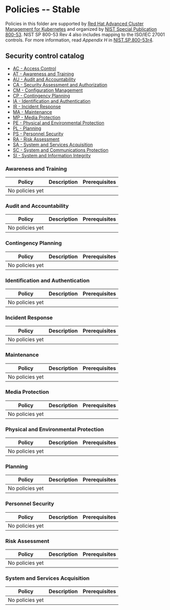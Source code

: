 # Policies -- Stable
Policies in this folder are supported by [Red Hat Advanced Cluster Management for Kubernetes](https://www.redhat.com/en/technologies/management/advanced-cluster-management) and organized by [NIST Special Publication 800-53](https://nvd.nist.gov/800-53). NIST SP 800-53 Rev 4 also includes mapping to the ISO/IEC 27001 controls. For more information, read _Appendix H_ in [NIST.SP.800-53r4](https://nvlpubs.nist.gov/nistpubs/SpecialPublications/NIST.SP.800-53r4.pdf).

## Security control catalog

- [AC - Access Control](../AC-Access-Control/README.md#access-control-policies)
- [AT - Awareness and Training](#awareness-and-training)
- [AU - Audit and Accountability](#audit-and-accountability)
- [CA - Security Assessment and Authorization](../CA-Security-Assessment-and-Authorization#security-assessment-and-authorization-policy)
- [CM - Configuration Management](../CM-Configuration-Management#configuration-management-policies)
- [CP - Contingency Planning](#contingency-planning)
- [IA - Identification and Authentication](#identification-and-authentication)
- [IR - Incident Response](#incident-response)
- [MA - Maintenance](#maintenance)
- [MP - Media Protection](#media-protection)
- [PE - Physical and Environmental Protection](#physical-and-environmental-protection)
- [PL - Planning](#planning)
- [PS - Personnel Security](#personnel-security)
- [RA - Risk Assessment](#risk-assessment)
- [SA - System and Services Acquisition](#system-and-services-acquisition)
- [SC - System and Communications Protection](../SC-System-and-Communications-Protection/README.md#system-and-communications-protection)
- [SI - System and Information Integrity](../SI-System-and-Information-Integrity/README.md#system-and-information-integrity-policies)

<!--
### Access Control
Policy  | Description | Prerequisites
------- | ----------- | -------------
[policy-limitclusteradmin](./AC-Access-Control/policy-limitclusteradmin.yaml) | Limit the number of cluster administrator Openshift users |
[policy-role](./AC-Access-Control/policy-role.yaml) | Ensure a role exists with permissions as specified |
[policy-rolebinding](./AC-Access-Control/policy-rolebinding.yaml) | Ensure an entity is bound to a particular role |
--->
### Awareness and Training

Policy  | Description | Prerequisites
------- | ----------- | -------------
No policies yet       |  | 

### Audit and Accountability

Policy  | Description | Prerequisites
------- | ----------- | -------------
No policies yet       |  | 

<!--### Security Assessment and Authorization
Policy  | Description | Prerequisites
------- | ----------- | -------------
[Install Red Hat Compliance Operator policy](./CA-Security-Assessment-and-Authorization/policy-compliance-operator-install.yaml) | Use the official and supported compliance operator installation, `policy-comp-operator` policy, to enable continuous compliance monitoring for your cluster. After you install this operator, you must select what benchmark you want to comply to, and create the appropriate objects for the scans to be run. | See [Compliance Operator](https://docs.openshift.com/container-platform/4.6/security/compliance_operator/compliance-operator-understanding.html#compliance-operator-understanding) for more details.
-->

<!-- looking to remove this section bc it is moved to the CM Readme. We can have the same info in both files maybe? If i continue to remove the tables then there won't be any examples on this page. Alternatively, we create a folder for each catalog with its own readme and table. The stable/README will on have only a list of the contol catalog. What are your thoughts on empty tables in the README?-->
<!--### Configuration Management
Policy  | Description | Prerequisites
------- | ----------- | -------------
[Scan your cluster with the E8 (Essential 8) security profile](./CM-Configuration-Management/policy-compliance-operator-e8-scan.yaml) | This example creates a ScanSettingBinding that the ComplianceOperator uses to scan the cluster for compliance with the E8 benchmark. | See the [Compliance Operator repo](https://github.com/openshift/compliance-operator) to learn more about the operator. **Note**: Compliance operator must be installed to use this policy. See the [Compliance operator policy](./CA-Security-Assessment-and-Authorization/policy-compliance-operator-install.yaml).
[policy-etcdencryption](./CM-Configuration-Management/policy-etcdencryption.yaml) | Use an encryption policy to encrypt sensitive resources such as Secrets, ConfigMaps, Routes and OAuth access tokens in your cluster.  | See the [OpenShift Documentation](https://access.redhat.com/documentation/en-us/openshift_container_platform/4.5/html/security/encrypting-etcd#enabling-etcd-encryption_encrypting-etcd) to learn how to enable ETCD encryption post install.
[policy-limitmemory](./CM-Configuration-Management/policy-limitmemory.yaml) | Ensure resource limits are in place as specified |
[policy-namespace](./CM-Configuration-Management/policy-namespace.yaml) | Ensure a namespace exists as specified |
[policy-pod](./CM-Configuration-Management/policy-pod.yaml) | Ensure a pod exists as specified |
-->

### Contingency Planning

Policy  | Description | Prerequisites
------- | ----------- | -------------
No policies yet       |  | 

### Identification and Authentication

Policy  | Description | Prerequisites
------- | ----------- | -------------
No policies yet       |  | 

### Incident Response

Policy  | Description | Prerequisites
------- | ----------- | -------------
No policies yet       |  | 

### Maintenance

Policy  | Description | Prerequisites
------- | ----------- | -------------
No policies yet       |  | 

### Media Protection

Policy  | Description | Prerequisites
------- | ----------- | -------------
No policies yet       |  | 

### Physical and Environmental Protection

Policy  | Description | Prerequisites
------- | ----------- | -------------
No policies yet       |  | 

### Planning

Policy  | Description | Prerequisites
------- | ----------- | -------------
No policies yet       |  | 

### Personnel Security

Policy  | Description | Prerequisites
------- | ----------- | -------------
No policies yet       |  | 

### Risk Assessment

Policy  | Description | Prerequisites
------- | ----------- | -------------
No policies yet       |  | 

### System and Services Acquisition

Policy  | Description | Prerequisites
------- | ----------- | -------------
No policies yet       |  | 

<!--
### System and Communications Protection
Policy  | Description | Prerequisites
------- | ----------- | -------------
[policy-certificate](./SC-System-and-Communications-Protection/policy-certificate.yaml) | Ensure certificates are not expiring within a given minimum timeframe |
-->

<!--
### System and Information Integrity
Policy  | Description | Prerequisites
------- | ----------- | -------------
[policy-imagemanifestvuln](./SI-System-and-Information-Integrity/policy-imagemanifestvuln.yaml) | Detect vulnerabilities in container images. Leverages the [Container Security Operator](https://github.com/quay/container-security-operator) and installs it on the managed cluster if not already present. |
[policy-psp](./SI-System-and-Information-Integrity/policy-psp.yaml) | Ensure a Pod Security Policy exists as specified |
[policy-scc](./SI-System-and-Information-Integrity/policy-scc.yaml) | Ensure a Security Context Constraint exists as specified |
-->
